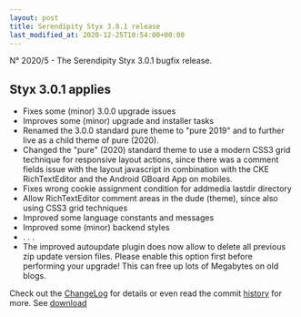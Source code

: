 ```yaml
---
layout: post
title: Serendipity Styx 3.0.1 release
last_modified_at: 2020-12-25T10:54:00+00:00
---
```


N° 2020/5 - The Serendipity Styx 3.0.1 bugfix release.

## Styx 3.0.1 applies

  - Fixes some (minor) 3.0.0 upgrade issues
  - Improves some (minor) upgrade and installer tasks
  - Renamed the 3.0.0 standard pure theme to "pure 2019" and to further live as a child theme of pure (2020).
  - Changed the "pure" (2020) standard theme to use a modern CSS3 grid technique for responsive layout actions, since there was a comment fields issue with the layout javascript in combination with the CKE RichTextEditor and the Android GBoard App on mobiles.
  - Fixes wrong cookie assignment condition for addmedia lastdir directory
  - Allow RichTextEditor comment areas in the dude (theme), since also using CSS3 grid techniques
  - Improved some language constants and messages
  - Improved some (minor) backend styles
  - . . .
  - The improved autoupdate plugin does now allow to delete all previous zip update version files. Please enable this option first before performing your upgrade! This can free up lots of Megabytes on old blogs.

Check out the [ChangeLog](https://github.com/ophian/styx/blob/3.0.1/docs/NEWS) for details or even read the commit [history](https://github.com/ophian/styx/commits/3.0.1) for more. See [download](https://github.com/ophian/styx/releases/tag/3.0.1)
